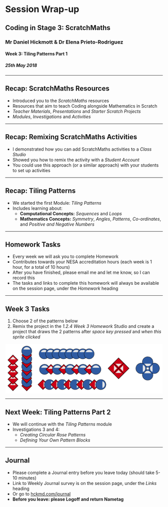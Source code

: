 # Session Wrap-up

## Coding in Stage 3: ScratchMaths

### Mr Daniel Hickmott & Dr Elena Prieto-Rodriguez

#### Week 3: Tiling Patterns Part 1

##### 25th May 2018

---

## Recap: ScratchMaths Resources

- Introduced you to the *ScratchMaths* resources
- Resources that aim to teach Coding alongside Mathematics in Scratch
- *Teacher Materials*, *Presentations* and *Starter Scratch Projects*
- *Modules*, *Investigations* and *Activities*

---

## Recap: Remixing ScratchMaths Activities

- I demonstrated how you can add ScratchMaths activities to a *Class Studio*
- Showed you how to remix the activity with a *Student Account*
- You could use this approach (or a similar approach) with your students to set up activities

---

## Recap: Tiling Patterns

- We started the first Module: *Tiling Patterns*
- Includes learning about:
	- **Computational Concepts:** *Sequences* and *Loops*
	- **Mathematics Concepts:** *Symmetry*, *Angles*, *Patterns*, *Co-ordinates*, and *Positive and Negative Numbers*

---

## Homework Tasks

- Every week we will ask you to complete Homework
- Contributes towards your NESA accreditation hours (each week is 1 hour, for a total of 10 hours)
- After you have finished, please email me and let me know, so I can record this
- The tasks and links to complete this homework will always be available on the session page, under the *Homework* heading 	

---

## Week 3 Tasks

1. Choose 2 of the patterns below
2. Remix the project in the *1.2.4 Week 3 Homework* Studio and create a project that draws the 2 patterns after *space key pressed* and *when this sprite clicked*

![inline](images/extension_patterns.png)

---

## Next Week: Tiling Patterns Part 2

- We will continue with the *Tiling Patterns* module
- Investigations 3 and 4:
	-  *Creating Circular Rose Patterns*
	-  *Defining Your Own Pattern Blocks*

---

## Journal

- Please complete a Journal entry before you leave today (should take 5-10 minutes)
- Link to Weekly Journal survey is on the session page, under the *Links* heading
- Or go to [hckmd.com/journal](hckmd.com/journal)
- **Before you leave: please Logoff and return Nametag**
